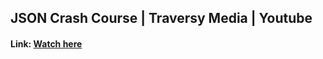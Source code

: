 ## JSON Crash Course | Traversy Media | Youtube
#### Link: <a href="https://youtu.be/wI1CWzNtE-M">Watch here</a>